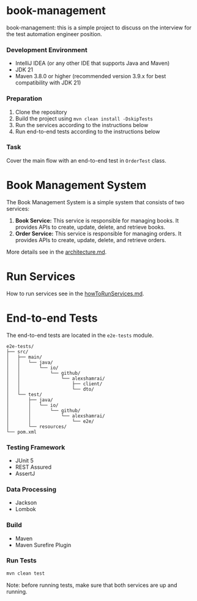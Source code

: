 # book-management
book-management: this is a simple project to discuss on the interview for the test automation engineer position.

### Development Environment
- IntelliJ IDEA (or any other IDE that supports Java and Maven)
- JDK 21
- Maven 3.8.0 or higher (recommended version 3.9.x for best compatibility with JDK 21)

### Preparation
1. Clone the repository
2. Build the project using `mvn clean install -DskipTests`
3. Run the services according to the instructions below
4. Run end-to-end tests according to the instructions below

### Task
Cover the main flow with an end-to-end test in `OrderTest` class.

# Book Management System 
The Book Management System is a simple system that consists of two services:
1. **Book Service:** This service is responsible for managing books. It provides APIs to create, update, delete, and retrieve books.
2. **Order Service:** This service is responsible for managing orders. It provides APIs to create, update, delete, and retrieve orders.

More details see in the [architecture.md](docs/architecture.md).

# Run Services

How to run services see in the [howToRunServices.md](docs/howToRunServices.md).

# End-to-end Tests
The end-to-end tests are located in the `e2e-tests` module.
```
e2e-tests/
├── src/
│   ├── main/
│   │   └── java/
│   │       └── io/
│   │           └── github/
│   │               └── alexshamrai/
│   │                   ├── client/     
│   │                   └── dto/       
│   └── test/
│       ├── java/
│       │   └── io/
│       │       └── github/
│       │           └── alexshamrai/
│       │               └── e2e/        
│       └── resources/                 
└── pom.xml                          
```
### Testing Framework
- JUnit 5
- REST Assured
- AssertJ

### Data Processing
- Jackson
- Lombok

### Build
- Maven
- Maven Surefire Plugin

### Run Tests
```bash
mvn clean test
```
Note: before running tests, make sure that both services are up and running.
